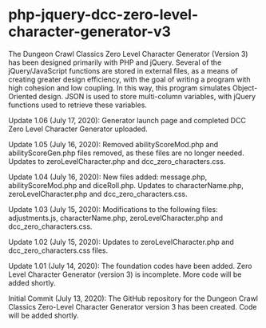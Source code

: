 # php-jquery-dcc-zero-level-character-generator-v3
The Dungeon Crawl Classics Zero Level Character Generator (Version 3) has been designed primarily with PHP and jQuery. Several of the jQuery/JavaScript functions are stored in external files, as a means of creating greater design efficiency, with the goal of writing a program with high cohesion and low coupling. In this way, this program simulates Object-Oriented design. JSON is used to store multi-column variables, with jQuery functions used to retrieve these variables.


Update 1.06 (July 17, 2020): Generator launch page and completed DCC Zero Level Character Generator uploaded.

Update 1.05 (July 16, 2020): Removed abilityScoreMod.php and abilityScoreGen.php files removed, as these files are no longer needed.  Updates to zeroLevelCharacter.php and dcc_zero_characters.css.

Update 1.04 (July 16, 2020): New files added: message.php, abilityScoreMod.php and diceRoll.php.  Updates to characterName.php, zeroLevelCharacter.php and dcc_zero_characters.css.

Update 1.03 (July 15, 2020): Modifications to the following files: adjustments.js, characterName.php, zeroLevelCharacter.php and dcc_zero_characters.css.

Update 1.02 (July 15, 2020): Updates to zeroLevelCharacter.php and dcc_zero_characters.css files.

Update 1.01 (July 14, 2020): The foundation codes have been added.  Zero Level Character Generator (version 3) is incomplete.  More code will be added shortly.

Initial Commit (July 13, 2020): The GitHub repository for the Dungeon Crawl Classics Zero-Level Character Generator version 3 has been created.  Code will be added shortly.
